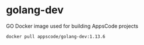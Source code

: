 # golang-dev

GO Docker image used for building AppsCode projects

```console
docker pull appscode/golang-dev:1.13.6
```
